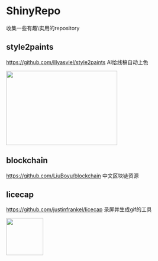 # ShinyRepo
收集一些有趣\实用的repository


## style2paints
https://github.com/lllyasviel/style2paints
AI给线稿自动上色

<img  width="300" height="200" src="https://raw.githubusercontent.com/lllyasviel/style2paints/master/temps/glance.jpg"/>

## blockchain
https://github.com/LiuBoyu/blockchain
中文区块链资源


## licecap
https://github.com/justinfrankel/licecap
录屏并生成gif的工具

<img  height="100" src="https://www.cockos.com/licecap/licecap_rules.gif"/>
